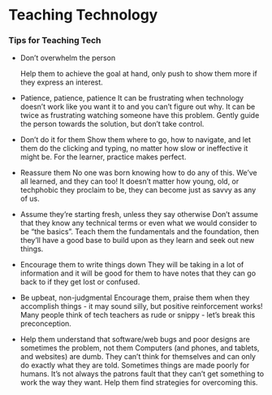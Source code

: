 # Teaching Technology

### Tips for Teaching Tech

* Don’t overwhelm the person

   Help them to achieve the goal at hand, only push to show them more if they express an interest.  
* Patience, patience, patience
 It can be frustrating when technology doesn’t work like you want it to and you can’t figure out why. It can be twice as frustrating watching someone have this problem. Gently guide the person towards the solution, but don’t take control.
* Don’t do it for them
  Show them where to go, how to navigate, and let them do the clicking and typing, no matter how slow or ineffective it might be. For the learner, practice makes perfect.
* Reassure them
  No one was born knowing how to do any of this. We’ve all learned, and they can too! It doesn’t matter how young, old, or techphobic they proclaim to be, they can become just as savvy as any of us.
* Assume they’re starting fresh, unless they say otherwise
Don’t assume that they know any technical terms or even what we would consider to be “the basics”. Teach them the fundamentals and the foundation, then they’ll have a good base to build upon as they learn and seek out new things.
* Encourage them to write things down
  They will be taking in a lot of information and it will be good for them to have notes that they can go back to if they get lost or confused. 
* Be upbeat, non-judgmental
  Encourage them, praise them when they accomplish things - it may sound silly, but positive reinforcement works! Many people think of tech teachers as rude or snippy - let’s break this preconception. 
* Help them understand that software/web bugs and poor designs are sometimes the problem, not them
	Computers (and phones, and tablets, and websites) are dumb. They can’t think for themselves and can only do exactly what they are told. Sometimes things are made poorly for humans. It’s not always the patrons fault that they can’t get something to work the way they want. Help them find strategies for overcoming this.




